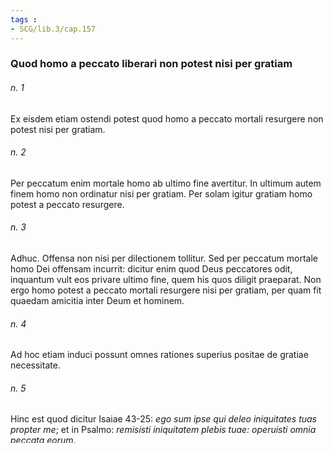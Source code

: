 ```yaml
---
tags : 
- SCG/lib.3/cap.157
---
```


### Quod homo a peccato liberari non potest nisi per gratiam

###### n. 1
Ex eisdem etiam ostendi potest quod homo a peccato mortali resurgere non potest nisi per gratiam.

###### n. 2
Per peccatum enim mortale homo ab ultimo fine avertitur. In ultimum autem finem homo non ordinatur nisi per gratiam. Per solam igitur gratiam homo potest a peccato resurgere.

###### n. 3
Adhuc. Offensa non nisi per dilectionem tollitur. Sed per peccatum mortale homo Dei offensam incurrit: dicitur enim quod Deus peccatores odit, inquantum vult eos privare ultimo fine, quem his quos diligit praeparat. Non ergo homo potest a peccato mortali resurgere nisi per gratiam, per quam fit quaedam amicitia inter Deum et hominem.

###### n. 4
Ad hoc etiam induci possunt omnes rationes superius positae de gratiae necessitate.

###### n. 5
Hinc est quod dicitur Isaiae 43-25: *ego sum ipse qui deleo iniquitates tuas propter me*; et in Psalmo: *remisisti iniquitatem plebis tuae: operuisti omnia peccata eorum*.

###### n. 6
Per hoc autem excluditur error Pelagianorum, qui dixerunt hominem posse a peccato resurgere per liberum arbitrium.

